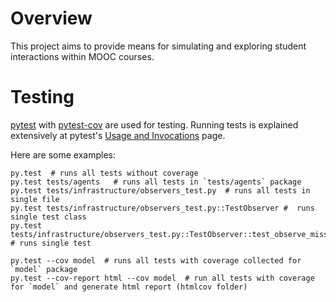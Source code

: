 # Overview

This project aims to provide means for simulating and exploring student interactions within MOOC courses.

# Testing

[pytest][pytest-home] with [pytest-cov][pytest-cov-home] are used for testing. Running tests is explained extensively 
at pytest's [Usage and Invocations][pytest-usage] page.

Here are some examples:

    py.test  # runs all tests without coverage
    py.test tests/agents   # runs all tests in `tests/agents` package
    py.test tests/infrastructure/observers_test.py  # runs all tests in single file
    py.test tests/infrastructure/observers_test.py::TestObserver #  runs single test class
    py.test tests/infrastructure/observers_test.py::TestObserver::test_observe_missing_topic_throws_value_error  # runs single test
    
    py.test --cov model  # runs all tests with coverage collected for `model` package
    py.test --cov-report html --cov model  # run all tests with coverage for `model` and generate html report (htmlcov folder)
    
 
[pytest-home]: http://pytest.org/latest/
[pytest-cov-home]: https://pypi.python.org/pypi/pytest-cov
[pytest-usage]: http://pytest.org/latest/usage.html